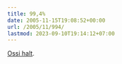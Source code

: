 ```yaml
---
title: 99,4%
date: 2005-11-15T19:08:52+00:00
url: /2005/11/994/
lastmod: 2023-09-10T19:14:12+07:00
---
```

[Ossi halt][1].

 [1]: http://www.tagesschau.de/aktuell/meldungen/0,1185,OID4948966_REF1,00.html
